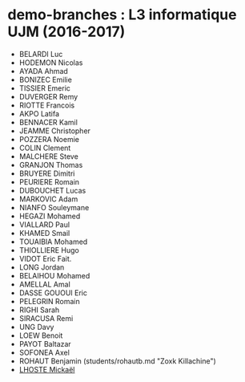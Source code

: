 demo-branches : L3 informatique UJM (2016-2017)
====

* BELARDI Luc
* HODEMON Nicolas
* AYADA Ahmad
* BONIZEC Emilie
* TISSIER Emeric
* DUVERGER Remy
* RIOTTE Francois
* AKPO Latifa
* BENNACER Kamil
* JEAMME Christopher
* POZZERA Noemie
* COLIN Clement
* MALCHERE Steve
* GRANJON Thomas
* BRUYERE Dimitri
* PEURIERE Romain
* DUBOUCHET Lucas
* MARKOVIC Adam
* NIANFO Souleymane
* HEGAZI Mohamed
* VIALLARD Paul
* KHAMED Smail
* TOUAIBIA Mohamed
* THIOLLIERE Hugo
* VIDOT Eric Fait.
* LONG Jordan
* BELAIHOU Mohamed
* AMELLAL Amal
* DASSE GOUOUI Eric
* PELEGRIN Romain
* RIGHI Sarah
* SIRACUSA Remi
* UNG Davy
* LOEW Benoit
* PAYOT Baltazar
* SOFONEA Axel
* ROHAUT Benjamin (students/rohautb.md "Zoxk Killachine")
* [LHOSTE Mickaël](students/mlhoste.md "Mickaël LHOSTE, mlhoste pour les intimes...")